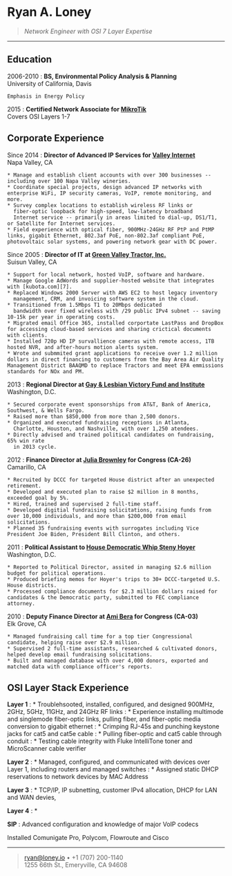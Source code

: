 Ryan A. Loney
=============

>   *Network Engineer with OSI 7 Layer Expertise*

----

Education
---------

2006-2010
:   **BS, Environmental Policy Analysis & Planning**  
    University of California, Davis  

    Emphasis in Energy Policy  

2015
:   **Certified Network Associate for [MikroTik](http://routeros.com)**  
    Covers OSI Layers 1-7


Corporate Experience
--------------------


Since 2014
:   **Director of Advanced IP Services for [Valley Internet][2]**  
    Napa Valley, CA

    * Manage and establish client accounts with over 300 businesses -- including over 100 Napa Valley wineries.
    * Coordinate special projects, design advanced IP networks with enterprise WiFi, IP security cameras, VoIP, remote monitoring, and more. 
    * Survey complex locations to establish wireless RF links or
	  fiber-optic loopback for high-speed, low-latency broadband
	  Internet service -- primarily in areas limited to dial-up, DS1/T1, or Satellite for Internet services.
    * Field experience with optical fiber, 900MHz-24GHz RF PtP and PtMP links, gigabit Ethernet, 802.3af PoE, non-802.3af compliant PoE, photovoltaic solar systems, and powering network gear with DC power.


Since 2005
:   **Director of IT at [Green Valley Tractor, Inc.][1]**  
    Suisun Valley, CA

    * Support for local network, hosted VoIP, software and hardware. 
    * Manage Google AdWords and supplier-hosted website that integrates with [kubota.com][7].
    * Replaced Windows 2000 Server with AWS EC2 to host legacy inventory
      management, CRM, and invoicing software system in the cloud.
    * Transitioned from 1.5Mbps T1 to 20Mbps dedicated
      bandwidth over fixed wireless with /29 public IPv4 subnet -- saving 10-15k per year in operating costs.
    * Migrated email Office 365, installed corportate LastPass and DropBox for accessing cloud-based services and sharing crictical documents with clients. 
    * Installed 720p HD IP survallience cameras with remote access, 1TB hosted NVR, and after-hours motion alerts system.
    * Wrote and submmited grant applications to receive over 1.2 million dollars in direct financing to customers from the Bay Area Air Quality Management District BAAQMD to replace Tractors and meet EPA emmissions standards for NOx and PM.


2013
:   **Regional Director at [Gay & Lesbian Victory Fund and
Institute][3]**  
    Washington, D.C.

    * Secured corporate event sponsorships from AT&T, Bank of America, Southwest, & Wells Fargo.
    * Raised more than $850,000 from more than 2,500 donors.
    * Organized and executed fundraising receptions in Atlanta,
      Charlotte, Houston, and Nashville, with over 1,250 atendees.
    * Directly advised and trained political candidates on fundraising, 65% win rate
      in 2013 cycle.

2012
:   **Finance Director at [Julia Brownley][4] for Congress (CA-26)**  
    Camarillo, CA

    * Recruited by DCCC for targeted House district after an unexpected retirement. 
    * Developed and executed plan to raise $2 million in 8 months, exceeded goal by 5%.
    * Hired, trained and supervised 2 full-time staff.
    * Developed digitial fundraising solicitations, raising funds from over 10,000 individuals, and more than $200,000 from email solicitations.
    * Planned 35 fundraising events with surrogates including Vice President Joe Biden, President Bill Clinton, and others.

2011
:   **Political Assistant to [House Democratic Whip Steny Hoyer][5]**  
    Washington, D.C.

    * Reported to Political Director, assited in managing $2.6 million budget for political operations. 
    * Produced briefing memos for Hoyer's trips to 30+ DCCC-targeted U.S. House districts.
    * Processed compliance documents for $2.3 million dollars raised for candidates & the Democratic party, submitted to FEC compliance attorney.

2010
:   **Deputy Finance Director at [Ami Bera][6] for Congress (CA-03)**  
    Elk Grove, CA

    * Managed fundraising call time for a top tier Congressional candidate, helping raise over $2.9 million. 
    * Supervised 2 full-time assistants, researched & cultivated donors, helped develop email fundraising solicitations.
    * Built and managed database with over 4,000 donors, exported and matched data with compliance officer's reports.   


OSI Layer Stack Experience
------------------------------  
**Layer 1**
:  * Troublehsooted, installed, configured, and designed  900MHz, 2GHz, 5GHz, 11GHz, and 24GHz RF links
:  * Experience installing multimode and singlemode fiber-optic links,
pulling fiber, and fiber-optic media conversion to gigabit ethernet
:  * Crimping RJ-45s and punching keystone jacks for cat5 and cat5e cable
:  * Pulling fiber-optic and cat5 cable through conduit
:  * Testing cable integrity with Fluke IntelliTone toner and
MicroScanner cable verifier

**Layer 2**
:  * Managed, configured, and communicated with devices over Layer 1,
including routers and managed switches
:  * Assigned static DHCP reservations to network devices by MAC Address

**Layer 3**
:  * TCP/IP, IP subnetting, customer IPv4 allocation, DHCP for LAN and
WAN devies, 

**Layer 4**
:  * 

**SIP**
:   Advanced configuration and knowledge of major VoIP codecs

Installed Comunigate Pro, Polycom, Flowroute and Cisco

----

> <ryan@loney.io> • +1 (707) 200-1140 \
>  1255 66th St., Emeryville, CA 94608


[1]: http://greenvalleytractor.com
[2]: http://valleyinternet.com/
[3]: http://victoryfund.org
[4]: http://juliabrownley.house.gov
[5]: http://democraticwhip.gov/
[6]: http://bera.house.gov
[7]: http://www.kubota.com/
